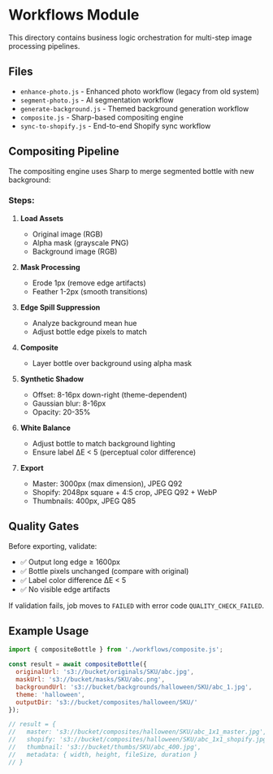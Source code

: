 # Workflows Module

This directory contains business logic orchestration for multi-step image processing pipelines.

## Files

- `enhance-photo.js` - Enhanced photo workflow (legacy from old system)
- `segment-photo.js` - AI segmentation workflow
- `generate-background.js` - Themed background generation workflow
- `composite.js` - Sharp-based compositing engine
- `sync-to-shopify.js` - End-to-end Shopify sync workflow

## Compositing Pipeline

The compositing engine uses Sharp to merge segmented bottle with new background:

### Steps:
1. **Load Assets**
   - Original image (RGB)
   - Alpha mask (grayscale PNG)
   - Background image (RGB)

2. **Mask Processing**
   - Erode 1px (remove edge artifacts)
   - Feather 1-2px (smooth transitions)

3. **Edge Spill Suppression**
   - Analyze background mean hue
   - Adjust bottle edge pixels to match

4. **Composite**
   - Layer bottle over background using alpha mask

5. **Synthetic Shadow**
   - Offset: 8-16px down-right (theme-dependent)
   - Gaussian blur: 8-16px
   - Opacity: 20-35%

6. **White Balance**
   - Adjust bottle to match background lighting
   - Ensure label ΔE < 5 (perceptual color difference)

7. **Export**
   - Master: 3000px (max dimension), JPEG Q92
   - Shopify: 2048px square + 4:5 crop, JPEG Q92 + WebP
   - Thumbnails: 400px, JPEG Q85

## Quality Gates

Before exporting, validate:
- ✅ Output long edge ≥ 1600px
- ✅ Bottle pixels unchanged (compare with original)
- ✅ Label color difference ΔE < 5
- ✅ No visible edge artifacts

If validation fails, job moves to `FAILED` with error code `QUALITY_CHECK_FAILED`.

## Example Usage

```javascript
import { compositeBottle } from './workflows/composite.js';

const result = await compositeBottle({
  originalUrl: 's3://bucket/originals/SKU/abc.jpg',
  maskUrl: 's3://bucket/masks/SKU/abc.png',
  backgroundUrl: 's3://bucket/backgrounds/halloween/SKU/abc_1.jpg',
  theme: 'halloween',
  outputDir: 's3://bucket/composites/halloween/SKU/'
});

// result = {
//   master: 's3://bucket/composites/halloween/SKU/abc_1x1_master.jpg',
//   shopify: 's3://bucket/composites/halloween/SKU/abc_1x1_shopify.jpg',
//   thumbnail: 's3://bucket/thumbs/SKU/abc_400.jpg',
//   metadata: { width, height, fileSize, duration }
// }
```

